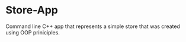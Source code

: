 # Store-App
Command line C++ app that represents a simple store that was created using OOP priniciples. 
